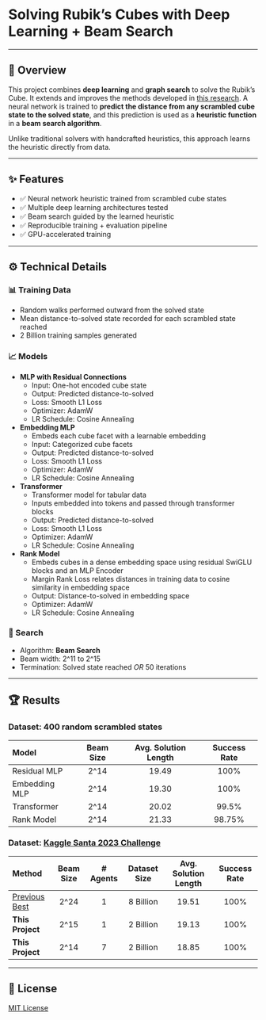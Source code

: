 # Solving Rubik’s Cubes with Deep Learning + Beam Search

---

## 📖 Overview
This project combines **deep learning** and **graph search** to solve the Rubik’s Cube. It extends and improves the methods developed in [this research](https://arxiv.org/pdf/2502.13266).
A neural network is trained to **predict the distance from any scrambled cube state to the solved state**, and this prediction is used as a **heuristic function** in a **beam search algorithm**.

Unlike traditional solvers with handcrafted heuristics, this approach learns the heuristic directly from data.

---

## ✨ Features
- ✅ Neural network heuristic trained from scrambled cube states
- ✅ Multiple deep learning architectures tested
- ✅ Beam search guided by the learned heuristic  
- ✅ Reproducible training + evaluation pipeline  
- ✅ GPU-accelerated training

---

## ⚙️ Technical Details

### 📊 Training Data
- Random walks performed outward from the solved state
- Mean distance-to-solved state recorded for each scrambled state reached
- 2 Billion training samples generated

### 📈 Models
- **MLP with Residual Connections**
    - Input: One-hot encoded cube state
    - Output: Predicted distance-to-solved
    - Loss: Smooth L1 Loss
    - Optimizer: AdamW
    - LR Schedule: Cosine Annealing
- **Embedding MLP**
    - Embeds each cube facet with a learnable embedding
    - Input: Categorized cube facets
    - Output: Predicted distance-to-solved
    - Loss: Smooth L1 Loss
    - Optimizer: AdamW
    - LR Schedule: Cosine Annealing
- **Transformer**
    - Transformer model for tabular data
    - Inputs embedded into tokens and passed through transformer blocks
    - Output: Predicted distance-to-solved
    - Loss: Smooth L1 Loss
    - Optimizer: AdamW
    - LR Schedule: Cosine Annealing
- **Rank Model**
    - Embeds cubes in a dense embedding space using residual SwiGLU blocks and an MLP Encoder
    - Margin Rank Loss relates distances in training data to cosine similarity in embedding space
    - Output: Distance-to-solved in embedding  space
    - Optimizer: AdamW
    - LR Schedule: Cosine Annealing

### 🔎 Search
- Algorithm: **Beam Search**  
- Beam width: 2^11 to 2^15
- Termination: Solved state reached *OR* 50 iterations

---

## 🏆 Results

### Dataset: 400 random scrambled states

| Model         | Beam Size | Avg. Solution Length | Success Rate |
| :------------ | :-------: | :------------------: | :----------: |
| Residual MLP  | 2^14      | 19.49                | 100%         |
| Embedding MLP | 2^14      | 19.30                | 100%         |
| Transformer   | 2^14      | 20.02                | 99.5%        |
| Rank Model    | 2^14      | 21.33                | 98.75%       |

### Dataset: [Kaggle Santa 2023 Challenge](https://www.kaggle.com/competitions/santa-2023)

| Method                                            | Beam Size | # Agents | Dataset Size | Avg. Solution Length | Success Rate |
| :------------------------------------------------ | :-------: | :------: | :----------: | :------------------: | :----------: |
| [Previous Best](https://arxiv.org/pdf/2502.13266) | 2^24      | 1        | 8 Billion    | 19.51                | 100%         |
| **This Project**                                  | 2^15      | 1        | 2 Billion    | 19.13                | 100%         |
| **This Project**                                  | 2^14      | 7        | 2 Billion    | 18.85                | 100%         |

---

## 📜 License

[MIT License](LICENSE)
